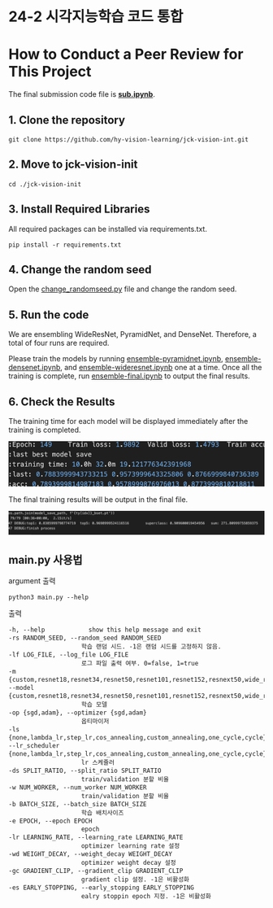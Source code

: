 # 24-2 시각지능학습 코드 통합


# How to Conduct a Peer Review for This Project

The final submission code file is **[sub.ipynb](./sub.ipynb)**.


## 1. Clone the repository

```shell
git clone https://github.com/hy-vision-learning/jck-vision-int.git
```

## 2. Move to jck-vision-init

```shell
cd ./jck-vision-init
```

## 3. Install Required Libraries

All required packages can be installed via requirements.txt.

```shell
pip install -r requirements.txt
```

## 4. Change the random seed

Open the [change_randomseed.py](./change_randomseed.py) file and change the random seed.

## 	5. Run the code

We are ensembling WideResNet, PyramidNet, and DenseNet. Therefore, a total of four runs are required.

Please train the models by running [ensemble-pyramidnet.ipynb](./ensemble-pyramidnet.ipynb), [ensemble-densenet.ipynb](./ensemble-densenet.ipynb), and [ensemble-wideresnet.ipynb](./ensemble-wideresnet.ipynb) one at a time. Once all the training is complete, run [ensemble-final.ipynb](./ensemble-final.ipynb) to output the final results.

## 6.	Check the Results

The training time for each model will be displayed immediately after the training is completed.  

![p1](./img/p1.png)  

  

The final training results will be output in the final file.  

![p1](./img/p2.png)



## main.py 사용법

argument 출력
```shell
python3 main.py --help
```
출력
```
-h, --help            show this help message and exit
-rs RANDOM_SEED, --random_seed RANDOM_SEED
                    학습 랜덤 시드. -1은 랜덤 시드를 고정하지 않음.
-lf LOG_FILE, --log_file LOG_FILE
                    로그 파일 출력 여부. 0=false, 1=true
-m {custom,resnet18,resnet34,resnet50,resnet101,resnet152,resnext50,wide_resnet_16_4,wide_resnet_28_10_03}, --model {custom,resnet18,resnet34,resnet50,resnet101,resnet152,resnext50,wide_resnet_16_4,wide_resnet_28_10_03}
                    학습 모델
-op {sgd,adam}, --optimizer {sgd,adam}
                    옵티마이저
-ls {none,lambda_lr,step_lr,cos_annealing,custom_annealing,one_cycle,cycle}, --lr_scheduler {none,lambda_lr,step_lr,cos_annealing,custom_annealing,one_cycle,cycle}
                    lr 스케쥴러
-ds SPLIT_RATIO, --split_ratio SPLIT_RATIO
                    train/validation 분할 비율
-w NUM_WORKER, --num_worker NUM_WORKER
                    train/validation 분할 비율
-b BATCH_SIZE, --batch_size BATCH_SIZE
                    학습 배치사이즈
-e EPOCH, --epoch EPOCH
                    epoch
-lr LEARNING_RATE, --learning_rate LEARNING_RATE
                    optimizer learning rate 설정
-wd WEIGHT_DECAY, --weight_decay WEIGHT_DECAY
                    optimizer weight decay 설정
-gc GRADIENT_CLIP, --gradient_clip GRADIENT_CLIP
                    gradient clip 설정. -1은 비활성화
-es EARLY_STOPPING, --early_stopping EARLY_STOPPING
                    ealry stoppin epoch 지정. -1은 비활성화
```
